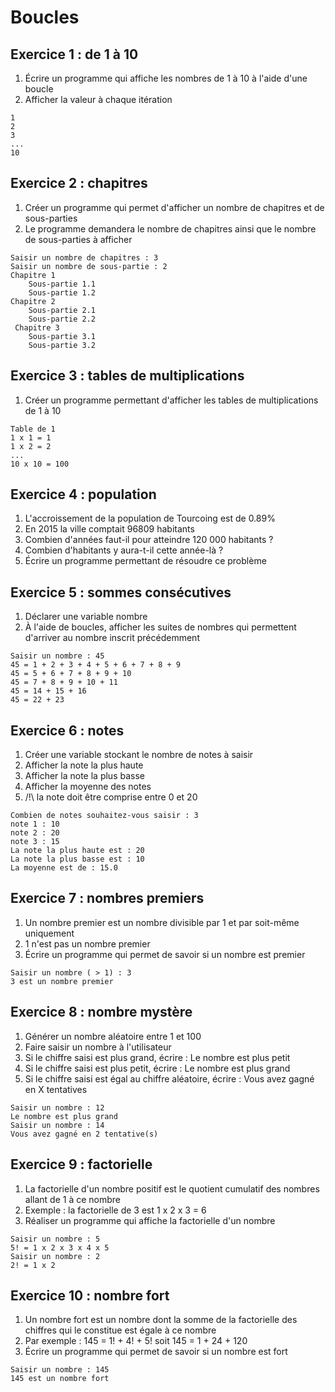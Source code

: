 # Boucles

## Exercice 1 : de 1 à 10
1. Écrire un programme qui affiche les nombres de 1 à 10 à l'aide d'une boucle
2. Afficher la valeur à chaque itération
```
1
2
3
...
10
```

## Exercice 2 : chapitres
1. Créer un programme qui permet d'afficher un nombre de chapitres et de sous-parties
2. Le programme demandera le nombre de chapitres ainsi que le nombre de sous-parties à afficher
```
Saisir un nombre de chapitres : 3
Saisir un nombre de sous-partie : 2
Chapitre 1
    Sous-partie 1.1
    Sous-partie 1.2
Chapitre 2
    Sous-partie 2.1
    Sous-partie 2.2
 Chapitre 3
    Sous-partie 3.1
    Sous-partie 3.2
```

## Exercice 3 : tables de multiplications
1. Créer un programme permettant d'afficher les tables de multiplications de 1 à 10
```
Table de 1
1 x 1 = 1
1 x 2 = 2
...
10 x 10 = 100
```

## Exercice 4 : population
1. L'accroissement de la population de Tourcoing est de 0.89%
2. En 2015 la ville comptait 96809 habitants
3. Combien d'années faut-il pour atteindre 120 000 habitants ?
4. Combien d'habitants y aura-t-il cette année-là ?
5. Écrire un programme permettant de résoudre ce problème

## Exercice 5 : sommes consécutives
1. Déclarer une variable nombre
2. À l'aide de boucles, afficher les suites de nombres qui permettent d'arriver au nombre inscrit précédemment
```
Saisir un nombre : 45
45 = 1 + 2 + 3 + 4 + 5 + 6 + 7 + 8 + 9
45 = 5 + 6 + 7 + 8 + 9 + 10
45 = 7 + 8 + 9 + 10 + 11
45 = 14 + 15 + 16
45 = 22 + 23
```

## Exercice 6 : notes
1. Créer une variable stockant le nombre de notes à saisir
2. Afficher la note la plus haute
3. Afficher la note la plus basse
4. Afficher la moyenne des notes
5. /!\ la note doit être comprise entre 0 et 20
```
Combien de notes souhaitez-vous saisir : 3
note 1 : 10
note 2 : 20
note 3 : 15
La note la plus haute est : 20
La note la plus basse est : 10
La moyenne est de : 15.0
```

## Exercice 7 : nombres premiers
1. Un nombre premier est un nombre divisible par 1 et par soit-même uniquement
2. 1 n'est pas un nombre premier
3. Écrire un programme qui permet de savoir si un nombre est premier
```
Saisir un nombre ( > 1) : 3
3 est un nombre premier
```

## Exercice 8 : nombre mystère
1. Générer un nombre aléatoire entre 1 et 100
2. Faire saisir un nombre à l'utilisateur
3. Si le chiffre saisi est plus grand, écrire : Le nombre est plus petit
4. Si le chiffre saisi est plus petit, écrire : Le nombre est plus grand
5. Si le chiffre saisi est égal au chiffre aléatoire, écrire : Vous avez gagné en X tentatives
```
Saisir un nombre : 12
Le nombre est plus grand
Saisir un nombre : 14
Vous avez gagné en 2 tentative(s)
```

## Exercice 9 : factorielle
1. La factorielle d'un nombre positif est le quotient cumulatif des nombres allant de 1 à ce nombre
2. Exemple : la factorielle de 3 est 1 x 2 x 3 = 6
3. Réaliser un programme qui affiche la factorielle d'un nombre
```
Saisir un nombre : 5
5! = 1 x 2 x 3 x 4 x 5
Saisir un nombre : 2
2! = 1 x 2
```

## Exercice 10 : nombre fort
1. Un nombre fort est un nombre dont la somme de la factorielle des chiffres qui le constitue est égale à ce nombre
2. Par exemple : 145 = 1! + 4! + 5! soit 145 = 1 + 24 + 120
3. Écrire un programme qui permet de savoir si un nombre est fort
```
Saisir un nombre : 145
145 est un nombre fort
```